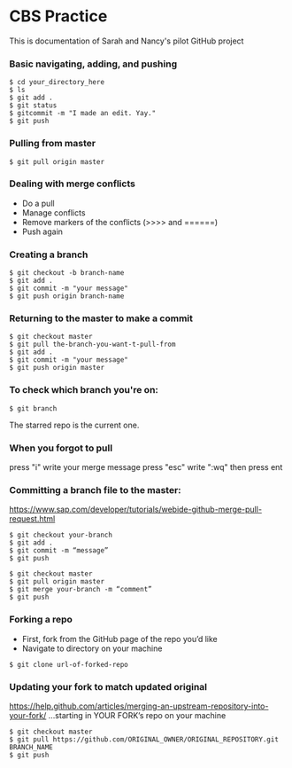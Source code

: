 # CBS Practice
This is documentation of Sarah and Nancy's pilot GitHub project

### Basic navigating, adding, and pushing
```
$ cd your_directory_here
$ ls
$ git add .
$ git status
$ gitcommit -m "I made an edit. Yay."
$ git push
```

### Pulling from master
```
$ git pull origin master
```

### Dealing with merge conflicts 
- Do a pull
- Manage conflicts 
- Remove markers of the conflicts (>>>> and ======) 
- Push again 

### Creating a branch
```
$ git checkout -b branch-name
$ git add . 
$ git commit -m "your message"
$ git push origin branch-name
```
### Returning to the master to make a commit
```
$ git checkout master
$ git pull the-branch-you-want-t-pull-from
$ git add .
$ git commit -m "your message"
$ git push origin master
```

### To check which branch you're on:
``` 
$ git branch
```
The starred repo is the current one. 

### When you forgot to pull 
press "i"
write your merge message
press "esc"
write ":wq"
then press ent

### Committing a branch file to the master:
https://www.sap.com/developer/tutorials/webide-github-merge-pull-request.html

```
$ git checkout your-branch
$ git add . 
$ git commit -m “message”
$ git push

$ git checkout master
$ git pull origin master
$ git merge your-branch -m “comment”
$ git push

```

### Forking a repo
- First, fork from the GitHub page of the repo you’d like
- Navigate to directory on your machine
```
$ git clone url-of-forked-repo
```
### Updating your fork to match updated original
https://help.github.com/articles/merging-an-upstream-repository-into-your-fork/
…starting in YOUR FORK’s repo on your machine
```
$ git checkout master
$ git pull https://github.com/ORIGINAL_OWNER/ORIGINAL_REPOSITORY.git BRANCH_NAME
$ git push
```

